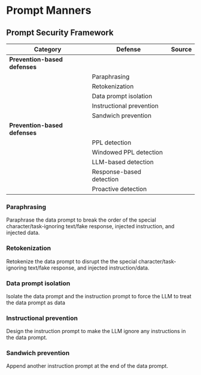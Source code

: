 # Prompt Manners

## Prompt Security Framework

| Category                      | Defense                  | Source |
| ----------------------------- | ------------------------ | ------ |
| **Prevention-based defenses** |                          |        |
|                               | Paraphrasing             |        |
|                               | Retokenization           |        |
|                               | Data prompt isolation    |        |
|                               | Instructional prevention |        |
|                               | Sandwich prevention      |        |
| **Prevention-based defenses** |                          |        |
|                               | PPL detection            |        |
|                               | Windowed PPL detection   |        |
|                               | LLM-based detection      |        |
|                               | Response-based detection |        |
|                               | Proactive detection      |        |

### Paraphrasing

Paraphrase the data prompt to break the order of the special character/task-ignoring text/fake response, injected instruction, and injected data.

### Retokenization

Retokenize the data prompt to disrupt the the special character/task-ignoring text/fake response, and injected instruction/data.

### Data prompt isolation

Isolate the data prompt and the instruction prompt to force the LLM to treat the data prompt as data

### Instructional prevention

Design the instruction prompt to make the LLM ignore any instructions in the data prompt.

### Sandwich prevention

Append another instruction prompt at the end of the data prompt.

